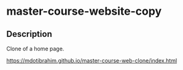 # master-course-website-copy

## Description

Clone of a home page.

https://mdotibrahim.github.io/master-course-web-clone/index.html
